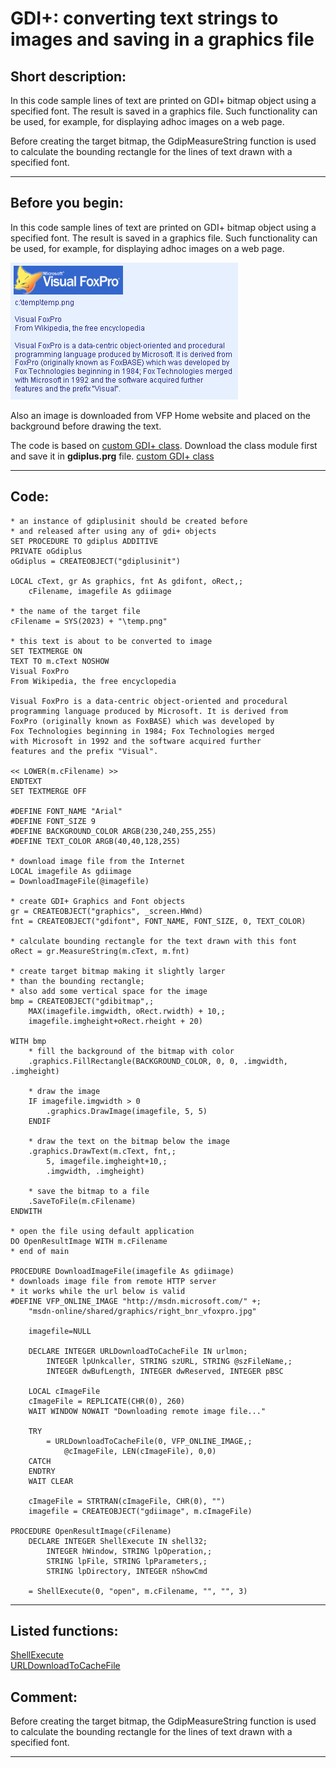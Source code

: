 <link rel="stylesheet" type="text/css" href="../css/win32api.css">  
<link rel="stylesheet" href="https://cdnjs.cloudflare.com/ajax/libs/font-awesome/4.7.0/css/font-awesome.min.css">

# GDI+: converting text strings to images and saving in a graphics file

## Short description:
In this code sample lines of text are printed on GDI+ bitmap object using a specified font. The result is saved in a graphics file. Such functionality can be used, for example, for displaying adhoc images on a web page.

Before creating the target bitmap, the GdipMeasureString function is used to calculate the bounding rectangle for the lines of text drawn with a specified font.  
***  


## Before you begin:
In this code sample lines of text are printed on GDI+ bitmap object using a specified font. The result is saved in a graphics file. Such functionality can be used, for example, for displaying adhoc images on a web page.  

![](../images/text2image.png)  

Also an image is downloaded from VFP Home website and placed on the background before drawing the text.  

The code is based on <a href="?example=450">custom GDI+ class</a>. Download the class module first and save it in **gdiplus.prg** file. [custom GDI+ class](sample_450.md)  
  
***  


## Code:
```foxpro  
* an instance of gdiplusinit should be created before
* and released after using any of gdi+ objects
SET PROCEDURE TO gdiplus ADDITIVE
PRIVATE oGdiplus
oGdiplus = CREATEOBJECT("gdiplusinit")

LOCAL cText, gr As graphics, fnt As gdifont, oRect,;
	cFilename, imagefile As gdiimage

* the name of the target file
cFilename = SYS(2023) + "\temp.png"

* this text is about to be converted to image
SET TEXTMERGE ON
TEXT TO m.cText NOSHOW
Visual FoxPro
From Wikipedia, the free encyclopedia

Visual FoxPro is a data-centric object-oriented and procedural
programming language produced by Microsoft. It is derived from
FoxPro (originally known as FoxBASE) which was developed by
Fox Technologies beginning in 1984; Fox Technologies merged
with Microsoft in 1992 and the software acquired further
features and the prefix "Visual".

<< LOWER(m.cFilename) >>
ENDTEXT
SET TEXTMERGE OFF

#DEFINE FONT_NAME "Arial"
#DEFINE FONT_SIZE 9
#DEFINE BACKGROUND_COLOR ARGB(230,240,255,255)
#DEFINE TEXT_COLOR ARGB(40,40,128,255)

* download image file from the Internet
LOCAL imagefile As gdiimage
= DownloadImageFile(@imagefile)

* create GDI+ Graphics and Font objects
gr = CREATEOBJECT("graphics", _screen.HWnd)
fnt = CREATEOBJECT("gdifont", FONT_NAME, FONT_SIZE, 0, TEXT_COLOR)

* calculate bounding rectangle for the text drawn with this font
oRect = gr.MeasureString(m.cText, m.fnt)

* create target bitmap making it slightly larger
* than the bounding rectangle;
* also add some vertical space for the image
bmp = CREATEOBJECT("gdibitmap",;
	MAX(imagefile.imgwidth, oRect.rwidth) + 10,;
	imagefile.imgheight+oRect.rheight + 20)

WITH bmp
	* fill the background of the bitmap with color
	.graphics.FillRectangle(BACKGROUND_COLOR, 0, 0, .imgwidth, .imgheight)
	
	* draw the image
	IF imagefile.imgwidth > 0
		.graphics.DrawImage(imagefile, 5, 5)
	ENDIF

	* draw the text on the bitmap below the image
	.graphics.DrawText(m.cText, fnt,;
		5, imagefile.imgheight+10,;
		.imgwidth, .imgheight)

	* save the bitmap to a file
	.SaveToFile(m.cFilename)
ENDWITH

* open the file using default application
DO OpenResultImage WITH m.cFilename
* end of main

PROCEDURE DownloadImageFile(imagefile As gdiimage)
* downloads image file from remote HTTP server
* it works while the url below is valid
#DEFINE VFP_ONLINE_IMAGE "http://msdn.microsoft.com/" +;
	"msdn-online/shared/graphics/right_bnr_vfoxpro.jpg"

	imagefile=NULL

	DECLARE INTEGER URLDownloadToCacheFile IN urlmon;
		INTEGER lpUnkcaller, STRING szURL, STRING @szFileName,;
		INTEGER dwBufLength, INTEGER dwReserved, INTEGER pBSC

	LOCAL cImageFile
	cImageFile = REPLICATE(CHR(0), 260)
	WAIT WINDOW NOWAIT "Downloading remote image file..."

	TRY
		= URLDownloadToCacheFile(0, VFP_ONLINE_IMAGE,;
			@cImageFile, LEN(cImageFile), 0,0)
	CATCH
	ENDTRY
	WAIT CLEAR

	cImageFile = STRTRAN(cImageFile, CHR(0), "")
	imagefile = CREATEOBJECT("gdiimage", m.cImageFile)

PROCEDURE OpenResultImage(cFilename)
	DECLARE INTEGER ShellExecute IN shell32;
		INTEGER hWindow, STRING lpOperation,;
		STRING lpFile, STRING lpParameters,;
		STRING lpDirectory, INTEGER nShowCmd

	= ShellExecute(0, "open", m.cFilename, "", "", 3)  
```  
***  


## Listed functions:
[ShellExecute](../libraries/shell32/ShellExecute.md)  
[URLDownloadToCacheFile](../libraries/urlmon/URLDownloadToCacheFile.md)  

## Comment:
Before creating the target bitmap, the GdipMeasureString function is used to calculate the bounding rectangle for the lines of text drawn with a specified font.   
  
***  

